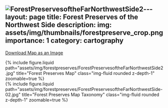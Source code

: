 ![ForestPreservesoftheFarNorthwestSide2](https://github.com/user-attachments/assets/72e7c30b-917d-4a0a-80e1-fcb6be719846)---
layout: page
title: Forest Preserves of the Northwest Side 
description: 
img: assets/img/thumbnails/forestpreserve_crop.png
importance: 1
category: cartography
---



<a href="https://azalecki.github.io/assets/img/forestpreserves/ForestPreservesoftheFarNorthwestSide2.jpg" download>Download Map as an Image</a>

<div class="row justify-content-sm-center">
  <div class="col-12 mt-3 mt-md-0">
    {% include figure.liquid path="assets/img/forestpreserves/ForestPreservesoftheFarNorthwestSide2.jpg" title="Forest Preserves Map" class="img-fluid rounded z-depth-1" zoomable=true %}
  </div>







  <div class="row justify-content-sm-center">
  <div class="col-10 mt-3 mt-md-0">
    {% include figure.liquid path="assets/img/forestpreserves/ForestPreservesoftheFarNorthwestSide-02.jpg" title="Forest Preserves Map Taxonomy" class="img-fluid rounded z-depth-1" zoomable=true %}
  </div>



